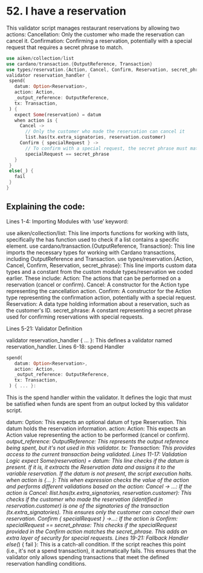# 52. I have a reservation

This validator script manages restaurant reservations by allowing two actions:
Cancellation: Only the customer who made the reservation can cancel it.
Confirmation: Confirming a reservation, potentially with a special request that requires a secret phrase to match.

```rust
use aiken/collection/list
use cardano/transaction.{OutputReference, Transaction}
use types/reservation.{Action, Cancel, Confirm, Reservation, secret_phrase}
validator reservation_handler {
 spend(
   datum: Option<Reservation>,
   action: Action,
   _output_reference: OutputReference,
   tx: Transaction,
 ) {
   expect Some(reservation) = datum
   when action is {
     Cancel ->
       // Only the customer who made the reservation can cancel it
       list.has(tx.extra_signatories, reservation.customer)
     Confirm { specialRequest } ->
       // To confirm with a special request, the secret phrase must match
       specialRequest == secret_phrase
   }
 }
 else(_) {
   fail
 }
}
```

## Explaining the code:

Lines 1-4: Importing Modules with ‘use’ keyword:

use aiken/collection/list: This line imports functions for working with lists, specifically the has function used to check if a list contains a specific element.
use cardano/transaction.{OutputReference, Transaction}: This line imports the necessary types for working with Cardano transactions, including OutputReference and Transaction.
use types/reservation.{Action, Cancel, Confirm, Reservation, secret_phrase}: This line imports custom data types and a constant from the custom module types/reservation we coded earlier. These include:
Action: The actions that can be performed on a reservation (cancel or confirm).
Cancel: A constructor for the Action type representing the cancellation action.
Confirm: A constructor for the Action type representing the confirmation action, potentially with a special request.
Reservation: A data type holding information about a reservation, such as the customer's ID.
secret_phrase: A constant representing a secret phrase used for confirming reservations with special requests.

Lines 5-21: Validator Definition

validator reservation_handler { ... }: This defines a validator named reservation_handler. 
Lines 6-18: spend Handler

```rust
spend(
   datum: Option<Reservation>,
   action: Action,
   _output_reference: OutputReference,
   tx: Transaction,
 ) { ... }:
```

This is the spend handler within the validator. It defines the logic that must be satisfied when funds are spent from an output locked by this validator script.

datum: Option<Reservation>: This expects an optional datum of type Reservation. This datum holds the reservation information.
action: Action: This expects an Action value representing the action to be performed (cancel or confirm).
_output_reference: OutputReference: This represents the output reference being spent, but it's not used in this validator.
tx: Transaction: This provides access to the current transaction being validated.
Lines 11-17: Validation Logic
expect Some(reservation) = datum: This line checks if the datum is present. If it is, it extracts the Reservation data and assigns it to the variable reservation. If the datum is not present, the script execution halts.
when action is {... }: This when expression checks the value of the action and performs different validations based on the action:
Cancel -> …: If the action is Cancel:
llist.has(tx.extra_signatories, reservation.customer): This checks if the customer who made the reservation (identified in reservation.customer) is one of the signatories of the transaction (tx.extra_signatories). This ensures only the customer can cancel their own reservation.
Confirm { specialRequest } ->...: If the action is Confirm:
specialRequest == secret_phrase: This checks if the specialRequest provided in the Confirm action matches the secret_phrase. This adds an extra layer of security for special requests.
Lines 19-21: Fallback Handler
else(_) { fail }: This is a catch-all condition. If the script reaches this point (i.e., it's not a spend transaction), it automatically fails. This ensures that the validator only allows spending transactions that meet the defined reservation handling conditions.
